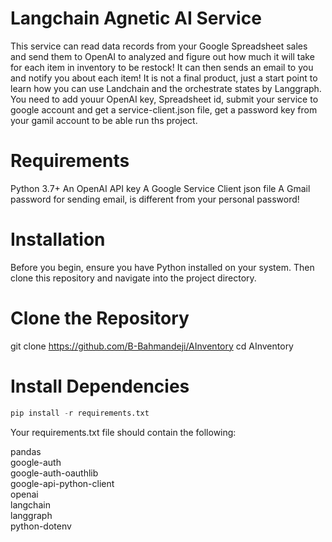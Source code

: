 # Langchain Agnetic AI Service

This service can read data records from your Google Spreadsheet sales and send them to OpenAI to analyzed and figure out how much it will take for each item in inventory to be restock!
It can then sends an email to you and notify you about each item!
It is not a final product, just a start point to learn how you can use Landchain and the orchestrate states by Langgraph.
You need to add youur OpenAI key, Spreadsheet id, submit your service to google account and get a service-client.json file, get a password key from your gamil account to be able run ths project.

# Requirements
Python 3.7+
An OpenAI API key
A Google Service Client json file
A Gmail password for sending email, is different from your personal password!

# Installation
Before you begin, ensure you have Python installed on your system. Then clone this repository and navigate into the project directory.

# Clone the Repository
git clone https://github.com/B-Bahmandeji/AInventory
cd AInventory

# Install Dependencies

```python 
pip install -r requirements.txt
```



    
Your requirements.txt file should contain the following:

pandas  
google-auth  
google-auth-oauthlib  
google-api-python-client  
openai  
langchain  
langgraph  
python-dotenv  
